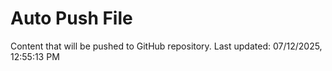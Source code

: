 # Auto Push File

Content that will be pushed to GitHub repository.
Last updated: 07/12/2025, 12:55:13 PM